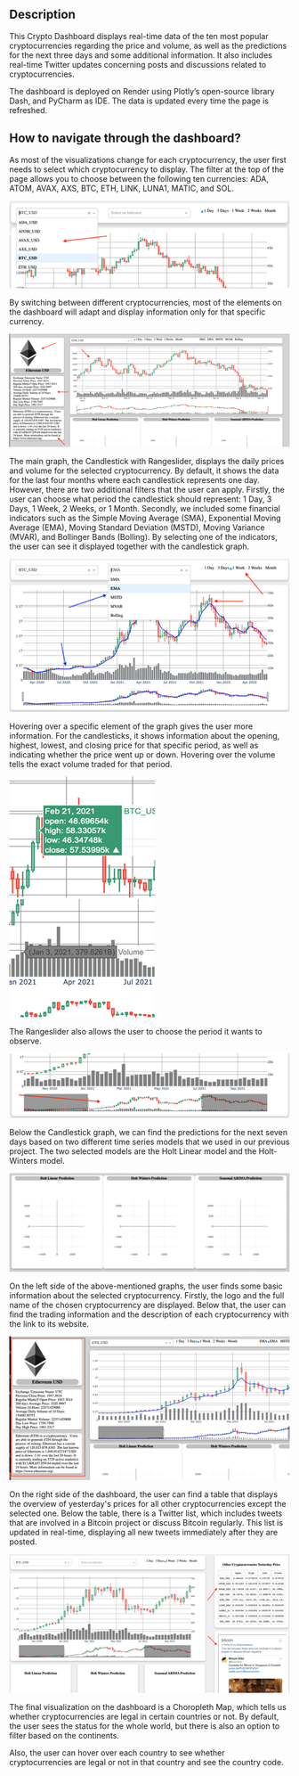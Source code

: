 ## Description

This Crypto Dashboard displays real-time data of the ten most popular cryptocurrencies regarding the price and volume, as well as the predictions for the next three days and some additional information. It also includes real-time Twitter updates concerning posts and discussions related to cryptocurrencies. 

The dashboard is deployed on Render using Plotly’s open-source library Dash, and PyCharm as IDE. The data is updated every time the page is refreshed. 

## How to navigate through the dashboard? 

As most of the visualizations change for each cryptocurrency, the user first needs to select which cryptocurrency to display. The filter at the top of the page allows you to choose between the following ten currencies: ADA, ATOM, AVAX, AXS, BTC, ETH, LINK, LUNA1, MATIC, and SOL.

![Alt text](https://github.com/TJZLiu/Business-Case-5-Cryptocurrency-Dashboard/blob/main/readme_img/1.png?raw=true "Optional Title")

By switching between different cryptocurrencies, most of the elements on the dashboard will adapt and display information only for that specific currency. 

![Alt text](https://github.com/TJZLiu/Business-Case-5-Cryptocurrency-Dashboard/blob/main/readme_img/2.png?raw=true "Optional Title")

The main graph, the Candlestick with Rangeslider, displays the daily prices and volume for the selected cryptocurrency. By default, it shows the data for the last four months where each candlestick represents one day. However, there are two additional filters that the user can apply. Firstly, the user can choose what period the candlestick should represent: 1 Day, 3 Days, 1 Week, 2 Weeks, or 1 Month. Secondly, we included some financial indicators such as the Simple Moving Average (SMA), Exponential Moving Average (EMA), Moving Standard Deviation (MSTD), Moving Variance (MVAR), and Bollinger Bands (Bolling). By selecting one of the indicators, the user can see it displayed together with the candlestick graph.

![Alt text](https://github.com/TJZLiu/Business-Case-5-Cryptocurrency-Dashboard/blob/main/readme_img/3.png?raw=true "Optional Title")

Hovering over a specific element of the graph gives the user more information. For the candlesticks, it shows information about the opening, highest, lowest, and closing price for that specific period, as well as indicating whether the price went up or down. Hovering over the volume tells the exact volume traded for that period. 

![Alt text](https://github.com/TJZLiu/Business-Case-5-Cryptocurrency-Dashboard/blob/main/readme_img/4.png?raw=true "Optional Title")
![Alt text](https://github.com/TJZLiu/Business-Case-5-Cryptocurrency-Dashboard/blob/main/readme_img/5.png?raw=true "Optional Title")

The Rangeslider also allows the user to choose the period it wants to observe. 

![Alt text](https://github.com/TJZLiu/Business-Case-5-Cryptocurrency-Dashboard/blob/main/readme_img/6.png?raw=true "Optional Title")

Below the Candlestick graph, we can find the predictions for the next seven days based on two different time series models that we used in our previous project. The two selected models are the Holt Linear model and the Holt-Winters model. 

![Alt text](https://github.com/TJZLiu/Business-Case-5-Cryptocurrency-Dashboard/blob/main/readme_img/7.png?raw=true "Optional Title")

On the left side of the above-mentioned graphs, the user finds some basic information about the selected cryptocurrency. Firstly, the logo and the full name of the chosen cryptocurrency are displayed. Below that, the user can find the trading information and the description of each cryptocurrency with the link to its website. 

![Alt text](https://github.com/TJZLiu/Business-Case-5-Cryptocurrency-Dashboard/blob/main/readme_img/8.png?raw=true "Optional Title")

On the right side of the dashboard, the user can find a table that displays the overview of yesterday's prices for all other cryptocurrencies except the selected one. Below the table, there is a Twitter list, which includes tweets that are involved in a Bitcoin project or discuss Bitcoin regularly. This list is updated in real-time, displaying all new tweets immediately after they are posted. 

![Alt text](https://github.com/TJZLiu/Business-Case-5-Cryptocurrency-Dashboard/blob/main/readme_img/9.png?raw=true "Optional Title")

The final visualization on the dashboard is a Choropleth Map, which tells us whether cryptocurrencies are legal in certain countries or not. By default, the user sees the status for the whole world, but there is also an option to filter based on the continents. 

Also, the user can hover over each country to see whether cryptocurrencies are legal or not in that country and see the country code. 
